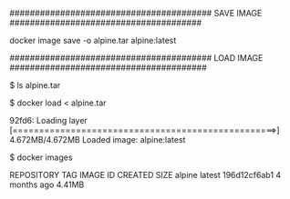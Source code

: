 

######################################## SAVE IMAGE ######################################

docker image save -o alpine.tar alpine:latest


######################################## LOAD IMAGE #######################################

$ ls
alpine.tar

$ docker load < alpine.tar

92fd6: Loading layer [==================================================>]  4.672MB/4.672MB
Loaded image: alpine:latest

$ docker images

REPOSITORY          TAG                 IMAGE ID            CREATED             SIZE
alpine              latest              196d12cf6ab1        4 months ago        4.41MB














